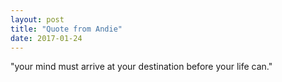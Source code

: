 ```yaml
---
layout: post
title: "Quote from Andie"
date: 2017-01-24
---
```


"your mind must arrive at your destination before your life can."
